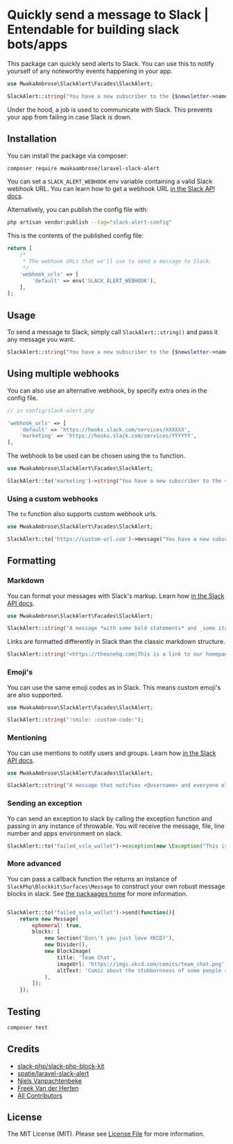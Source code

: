 # Quickly send a message to Slack | Entendable for building slack bots/apps

This package can quickly send alerts to Slack. You can use this to notify yourself of any noteworthy events happening in your app.

```php
use MwakaAmbrose\SlackAlert\Facades\SlackAlert;

SlackAlert::string("You have a new subscriber to the {$newsletter->name} newsletter!");
```

Under the hood, a job is used to communicate with Slack. This prevents your app from failing in case Slack is down.

## Installation

You can install the package via composer:

```bash
composer require mwakaambrose/laravel-slack-alert
```

You can set a `SLACK_ALERT_WEBHOOK` env variable containing a valid Slack webhook URL. You can learn how to get a webhook URL [in the Slack API docs](https://api.slack.com/messaging/webhooks).


Alternatively, you can publish the config file with:

```bash
php artisan vendor:publish --tag="slack-alert-config"
```

This is the contents of the published config file:

```php
return [
    /*
     * The webhook URLs that we'll use to send a message to Slack.
     */
    'webhook_urls' => [
        'default' => env('SLACK_ALERT_WEBHOOK'),
    ],
];

```

## Usage

To send a message to Slack, simply call `SlackAlert::string()` and pass it any message you want.

```php
SlackAlert::string("You have a new subscriber to the {$newsletter->name} newsletter!");
```

## Using multiple webhooks

You can also use an alternative webhook, by specify extra ones in the config file.

```php
// in config/slack-alert.php

'webhook_urls' => [
    'default' => 'https://hooks.slack.com/services/XXXXXX',
    'marketing' => 'https://hooks.slack.com/services/YYYYYY',
],
```

The webhook to be used can be chosen using the `to` function.

```php
use MwakaAmbrose\SlackAlert\Facades\SlackAlert;

SlackAlert::to('marketing')->string("You have a new subscriber to the {$newsletter->name} newsletter!");
```

### Using a custom webhooks

The `to` function also supports custom webhook urls.

```php
use MwakaAmbrose\SlackAlert\Facades\SlackAlert;

SlackAlert::to('https://custom-url.com')->message("You have a new subscriber to the {$newsletter->name} newsletter!");
```

## Formatting

### Markdown
You can format your messages with Slack's markup. Learn how [in the Slack API docs](https://slack.com/help/articles/202288908-Format-your-messages).

```php
use MwakaAmbrose\SlackAlert\Facades\SlackAlert;

SlackAlert::string("A message *with some bold statements* and _some italicized text_.");
```

Links are formatted differently in Slack than the classic markdown structure.

```php
SlackAlert::string("<https://theonehq.com|This is a link to our homepage>");
```

### Emoji's

You can use the same emoji codes as in Slack. This means custom emoji's are also supported.
```php
use MwakaAmbrose\SlackAlert\Facades\SlackAlert;

SlackAlert::string(":smile: :custom-code:");

```

### Mentioning

You can use mentions to notify users and groups. Learn how [in the Slack API docs](https://api.slack.com/reference/surfaces/formatting#mentioning-users).
```php
use MwakaAmbrose\SlackAlert\Facades\SlackAlert;

SlackAlert::string("A message that notifies <@username> and everyone else who is <!here>")

```
### Sending an exception

Yo can send an exception to slack by calling the exception function and passing in any instance of throwable. You will receive the message, file, line number and apps environment on slack.
```php
SlackAlert::to("failed_vsla_wallet")->exception(new \Exception("This is a test exception"));
```
### More advanced

You can pass a callback function the returns an instance of `SlackPhp\Blockkit\Surfaces\Message` to construct your own robust message blocks in slack. See [the packaages home](https://github.com/slack-php/slack-php-block-kit) for more information.

```php

SlackAlert::to("failed_vsla_wallet")->send(function(){
    return new Message(
        ephemeral: true,
        blocks: [
            new Section('Don\'t you just love XKCD?'),
            new Divider(),
            new BlockImage(
                title: 'Team Chat',
                imageUrl: 'https://imgs.xkcd.com/comics/team_chat.png',
                altText: 'Comic about the stubbornness of some people switching chat clients',
            ),
        ]);
    });
```

## Testing

```bash
composer test
```

## Credits
- [slack-php/slack-php-block-kit](https://github.com/slack-php/slack-php-block-kit)
- [spatie/laravel-slack-alert](https://github.com/spatie/laravel-slack-alert)
- [Niels Vanpachtenbeke](https://github.com/Nielsvanpach)
- [Freek Van der Herten](https://github.com/freekmurze)
- [All Contributors](../../contributors)

## License

The MIT License (MIT). Please see [License File](LICENSE.md) for more information.
